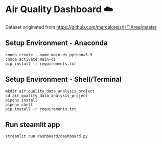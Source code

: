 # Air Quality Dashboard :cloud:

Dataset originated from https://github.com/marceloreis/HTI/tree/master

## Setup Environment - Anaconda
```
conda create --name main-ds python=3.9
conda activate main-ds
pip install -r requirements.txt
```

## Setup Environment - Shell/Terminal
```
mkdir air_quality_data_analysis_project
cd air_quality_data_analysis_project
pipenv install
pipenv shell
pip install -r requirements.txt
```

## Run steamlit app
```
streamlit run dashboard/dashboard.py
```